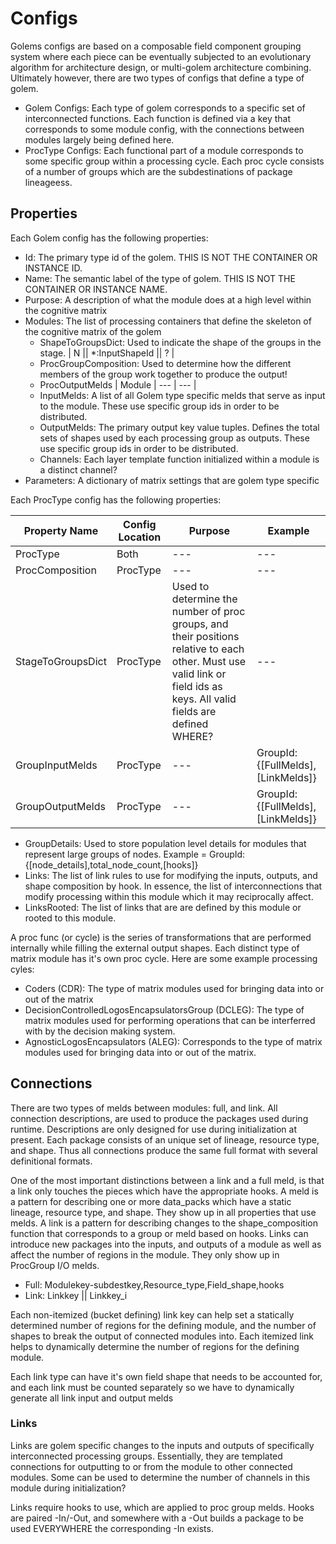 # Configs

Golems configs are based on a composable field component grouping system where each piece can be eventually subjected to an evolutionary algorithm for architecture design, or multi-golem architecture combining. Ultimately however, there are two types of configs that define a type of golem.

<!-- - Module Configs: Golem processing matrix components (groups) and their interconnections are defined via module function configs. A module config determines the internal properties of object, sans Links -->

- Golem Configs: Each type of golem corresponds to a specific set of interconnected functions. Each function is defined via a key that corresponds to some module config, with the connections between modules largely being defined here.
- ProcType Configs: Each functional part of a module corresponds to some specific group within a processing cycle. Each proc cycle consists of a number of groups which are the subdestinations of package lineageess.

## Properties

Each Golem config has the following properties:

- Id: The primary type id of the golem. THIS IS NOT THE CONTAINER OR INSTANCE ID.
- Name: The semantic label of the type of golem. THIS IS NOT THE CONTAINER OR INSTANCE NAME.
- Purpose: A description of what the module does at a high level within the cognitive matrix
- Modules: The list of processing containers that define the skeleton of the cognitive matrix of the golem
  - ShapeToGroupsDict: Used to indicate the shape of the groups in the stage. | N || *:InputShapeId || ? |
  - ProcGroupComposition: Used to determine how the different members of the group work together to produce the output!
  - ProcOutputMelds | Module | --- | --- |
  - InputMelds: A list of all Golem type specific melds that serve as input to the module. These use specific group ids in order to be distributed.
  - OutputMelds: The primary output key value tuples. Defines the total sets of shapes used by each processing group as outputs. These use specific group ids in order to be distributed.
  - Channels: Each layer template function initialized within a module is a distinct channel?
- Parameters: A dictionary of matrix settings that are golem type specific

<!-- Each Module config has the following properties:

- Name: The primary id, and semantic label for the module
- Purpose: A description of what kind of processing blob the module represents at a high level within the cognitive matrix
- ProcType: Each module goes through a templated processing cycle or function which is composed of stages, and groups. Though could conceivably be reduced to a stagegroupsdict placeholder because all of the other details appear to be specific to each module. Stages are mostly for useage by the nodes to identify shapes by key, and groups are the different factors of the function or process. -->

Each ProcType config has the following properties:

| Property Name | Config Location | Purpose | Example |
| --- | --- | --- | --- |
| ProcType | Both | --- | --- |
| ProcComposition | ProcType | --- | --- |
| StageToGroupsDict | ProcType | Used to determine the number of proc groups, and their positions relative to each other. Must use valid link or field ids as keys. All valid fields are defined WHERE? | --- |
| GroupInputMelds | ProcType | --- | GroupId: {[FullMelds],[LinkMelds]} |
| GroupOutputMelds | ProcType | --- | GroupId: {[FullMelds],[LinkMelds]} |
- GroupDetails: Used to store population level details for modules that represent large groups of nodes. Example = GroupId: {[node_details],total_node_count,[hooks]}
- Links: The list of link rules to use for modifying the inputs, outputs, and shape composition by hook. In essence, the list of interconnections that modify processing within this module which it may reciprocally affect.
- LinksRooted: The list of links that are are defined by this module or rooted to this module.

A proc func (or cycle) is the series of transformations that are performed internally while filling the external output shapes. Each distinct type of matrix module has it's own proc cycle. Here are some example processing cyles:

- Coders (CDR): The type of matrix modules used for bringing data into or out of the matrix
- DecisionControlledLogosEncapsulatorsGroup (DCLEG): The type of matrix modules used for performing operations that can be interferred with by the decision making system.
- AgnosticLogosEncapsulators (ALEG): Corresponds to the type of matrix modules used for bringing data into or out of the matrix.


## Connections

There are two types of melds between modules: full, and link. All connection descriptions, are used to produce the packages used during runtime. Descriptions are only designed for use during initialization at present. Each package consists of an unique set of lineage, resource type, and shape. Thus all connections produce the same full format with several definitional formats.

One of the most important distinctions between a link and a full meld, is that a link only touches the pieces which have the appropriate hooks.
A meld is a pattern for describing one or more data_packs which have a static lineage, resource type, and shape. They show up in all properties that use melds.
A link is a pattern for describing changes to the shape_composition function that corresponds to a group or meld based on hooks. Links can introduce new packages into the inputs, and outputs of a module as well as affect the number of regions in the module. They only show up in ProcGroup I/O melds.

- Full: Modulekey-subdestkey,Resource_type,Field_shape,hooks
- Link: Linkkey || Linkkey_i

Each non-itemized (bucket defining) link key can help set a statically determined number of regions for the defining module, and the number of shapes to break the output of connected modules into.
Each itemized link helps to dynamically determine the number of regions for the defining module.

Each link type can have it's own field shape that needs to be accounted for, and each link must be counted separately so we have to dynamically generate all link input and output melds

### Links

Links are golem specific changes to the inputs and outputs of specifically interconnected processing groups. Essentially, they are templated connections for outputting to or from the module to other connected modules. Some can be used to determine the number of channels in this module during initialization?

Links require hooks to use, which are applied to proc group melds. Hooks are paired -In/-Out, and somewhere with a -Out builds a package to be used EVERYWHERE the corresponding -In exists.
